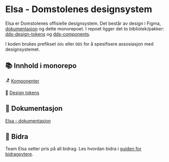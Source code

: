 # Elsa - Domstolenes designsystem

Elsa er Domstolenes offisielle designsystem. Det består av design i Figma, [dokumentasjon](https://design.domstol.no/) og dette monorepoet. I repoet ligger det to bibliotek/pakker: [dds-design-tokens](https://www.npmjs.com/package/@norges-domstoler/dds-design-tokens) og [dds-components](https://www.npmjs.com/package/@norges-domstoler/dds-components).

I koden brukes prefikset `dds` eller `DDS` for å spesifisere assosiasjon med designsystemet.

## 📚 Innhold i monorepo

🪑 [Komponenter](components/README.md)

🎨 [Design tokens](tokens/README.md)

## 📖 Dokumentasjon

[Elsa - dokumentasjon](https://design.domstol.no/)

## 🤝 Bidra

Team Elsa setter pris på all bidrag. Les hvordan bidra i [guiden for bidragsytere](https://design.domstol.no/987b33f71/p/34c962-bidra/b/3611d5).
